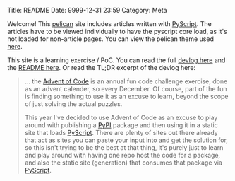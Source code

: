 Title: README
Date: 9999-12-31 23:59
Category: Meta

Welcome! This [pelican](https://getpelican.com/) site includes articles written with [PyScript](https://pyscript.net/). The articles have to be viewed individually to have the pyscript core load, as it's not loaded for non-article pages. You can view the pelican theme used [here](https://github.com/Skenvy/advent-of-code-explainer/tree/main/web/theme).

This site is a learning exercise / PoC. You can read the full [devlog here](https://github.com/Skenvy/advent-of-code-explainer/blob/main/devlog.md) and the [README here](https://github.com/Skenvy/advent-of-code-explainer/blob/main/README.md). Or read the TL;DR excerpt of the devlog here:
> ... the [Advent of Code](https://adventofcode.com/) is an annual fun code challenge exercise, done as an advent calender, so every December. Of course, part of the fun is finding something to use it as an excuse to learn, beyond the scope of just solving the actual puzzles.
>
> This year I've decided to use Advent of Code as an excuse to play around with publishing a [PyPI](https://pypi.org/) package and then using it in a static site that loads [PyScript](https://pyscript.net/). There are plenty of sites out there already that act as sites you can paste your input into and get the solution for, so this isn't trying to be the best at that thing, it's purely just to learn and play around with having one repo host the code for a package, and also the static site (generation) that consumes that package via [PyScript](https://pyscript.net/).
